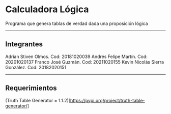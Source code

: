 # Calculadora Lógica

Programa que genera tablas de verdad dada una proposición lógica

---
## Integrantes

Adrian Stiven Olmos. Cod: 20181020039
Andrés Felipe Martín. Cod: 20201020137
Franco José Guzmán. Cod: 20211020155
Kevin Nicolás Sierra González. Cod: 20182020151

---
## Requerimientos

(Truth Table Generator = 1.1.2)[https://pypi.org/project/truth-table-generator/]
